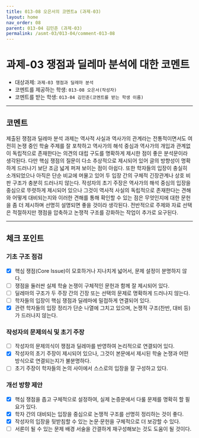 ```yaml
---
title: 013-08 오은서의 코멘트a (과제-03) 
layout: home
nav_order: 08
parent: 013-04 김민준 (과제-03)
permalink: /asmt-03/013-04/comment-013-08
---
```


# 과제-03 쟁점과 딜레마 분석에 대한 코멘트

- 대상과제: `과제-03 쟁점과 딜레마 분석`
- 코멘트를 제공하는 학생: `013-08 오은서(작성자)` 
- 코멘트를 받는 학생: `013-04 김민준(코멘트를 받는 학생 이름)` 

---

## 코멘트

제출된 쟁점과 딜레마 분석 과제는 역사적 사실과 역사가의 관계라는 전통적이면서도 여전히 논쟁 중인 학술 주제를 잘 포착하고 역사가의 해석 중심과 역사가의 개입과 관계없이 독립적으로 존재한다는 의견의 대립 구도를 명확하게 제시한 점이 좋은 분석문이라 생각된다. 다만 핵심 쟁점의 질문이 다소 추상적으로 제시되어 있어 글의 방향성이 명확하게 드러나기 보단 조금 넓게 퍼져 보이는 점이 아쉽다. 또한 학자들의 입장이 충실히 소개되었으나 아직은 단순 비교에 머물고 있어 두 입장 간의 구체적 긴장관계나 상호 비판 구조가 충분히 드러나지 않는다. 작성자의 초기 주장은 역사가의 해석 중심의 입장을 중심으로 뚜렷하게 제시되어 있으나 그것이 역사적 사실의 독립적으로 존재한다는 견해와 어떻게 대비되는지와 이러한 견해를 통해 확인할 수 있는 점은 무엇인지에 대한 문헌을 좀 더 제시하며 선명히 설명되면 좋을 것이라 생각된다. 전반적으로 주제와 자료 선택은 적절하지만 쟁점을 압축하고 논쟁적 구조를 강화하는 작업이 추가로 요구된다. 

---

## 체크 포인트

### **기초 구조 점검**
- [x] 핵심 쟁점(Core Issue)이 모호하거나 지나치게 넓어서, 문제 설정이 분명하지 않다.
- [ ] 쟁점을 둘러싼 실제 학술 논쟁이 구체적인 문헌과 함께 잘 제시되어 있다.
- [ ] 딜레마의 구조가 두 주장 간의 긴장 또는 선택의 문제로 명확하게 드러나지 않는다.
- [ ] 학자들의 입장이 핵심 쟁점과 딜레마에 밀접하게 연결되어 있다.
- [x] 관련 학자들의 입장 정리가 단순 나열에 그치고 있으며, 논쟁적 구조(찬반, 대비 등)가 드러나지 않는다.

### **작성자의 문제의식 및 초기 주장**
- [ ] 작성자의 문제의식이 쟁점과 딜레마를 반영하여 논리적으로 연결되어 있다.
- [x] 작성자의 초기 주장이 제시되어 있으나, 그것이 본문에서 제시된 학술 논쟁과 어떤 방식으로 연결되는지가 불분명하다.
- [ ] 초기 주장이 학자들의 논의 사이에서 스스로의 입장을 잘 구성하고 있다.

### **개선 방향 제안**
- [x] 핵심 쟁점을 좁고 구체적으로 설정하여, 실제 논증문에서 다룰 문제를 명확히 할 필요가 있다.
- [x] 학자 간의 대비되는 입장을 중심으로 논쟁적 구조를 선명히 정리하는 것이 좋다.
- [x] 작성자의 입장을 뒷받침할 수 있는 논문·문헌을 구체적으로 더 보강할 수 있다.
- [ ] 서론이 될 수 있는 문제 배경 서술을 간결하게 재구성해보는 것도 도움이 될 것이다.
